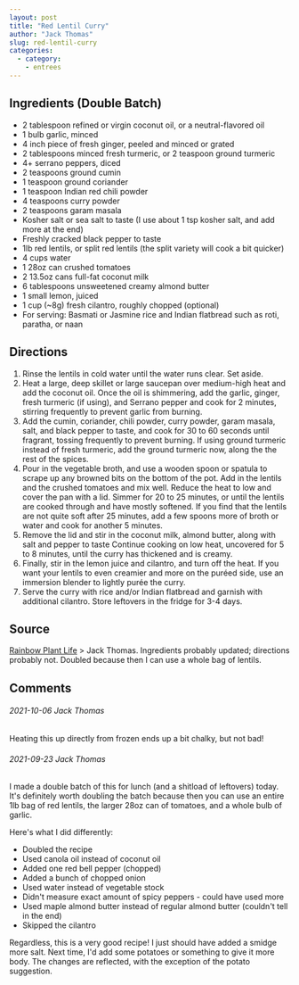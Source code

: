 ```yaml
---
layout: post
title: "Red Lentil Curry"
author: "Jack Thomas"
slug: red-lentil-curry
categories:
  - category:
    - entrees
---
```


## Ingredients (Double Batch)

- 2 tablespoon refined or virgin coconut oil, or a neutral-flavored oil
- 1 bulb garlic, minced
- 4 inch piece of fresh ginger, peeled and minced or grated
- 2 tablespoons minced fresh turmeric, or 2 teaspoon ground turmeric
- 4+ serrano peppers, diced
- 2 teaspoons ground cumin
- 1 teaspoon ground coriander
- 1 teaspoon Indian red chili powder
- 4 teaspoons curry powder
- 2 teaspoons garam masala
- Kosher salt or sea salt to taste (I use about 1 tsp kosher salt, and add more at the end)
- Freshly cracked black pepper to taste
- 1lb red lentils, or split red lentils (the split variety will cook a bit quicker)
- 4 cups water
- 1 28oz can crushed tomatoes
- 2 13.5oz cans full-fat coconut milk
- 6 tablespoons unsweetened creamy almond butter
- 1 small lemon, juiced
- 1 cup (~8g) fresh cilantro, roughly chopped (optional)
- For serving: Basmati or Jasmine rice and Indian flatbread such as roti, paratha, or naan

## Directions

1. Rinse the lentils in cold water until the water runs clear. Set aside.
2. Heat a large, deep skillet or large saucepan over medium-high heat and add the coconut oil. Once the oil is shimmering, add the garlic, ginger, fresh turmeric (if using), and Serrano pepper and cook for 2 minutes, stirring frequently to prevent garlic from burning.
3. Add the cumin, coriander, chili powder, curry powder, garam masala, salt, and black pepper to taste, and cook for 30 to 60 seconds until fragrant, tossing frequently to prevent burning. If using ground turmeric instead of fresh turmeric, add the ground turmeric now, along the the rest of the spices.
4. Pour in the vegetable broth, and use a wooden spoon or spatula to scrape up any browned bits on the bottom of the pot. Add in the lentils and the crushed tomatoes and mix well. Reduce the heat to low and cover the pan with a lid. Simmer for 20 to 25 minutes, or until the lentils are cooked through and have mostly softened. If you find that the lentils are not quite soft after 25 minutes, add a few spoons more of broth or water and cook for another 5 minutes.
5. Remove the lid and stir in the coconut milk, almond butter, along with salt and pepper to taste Continue cooking on low heat, uncovered for 5 to 8 minutes, until the curry has thickened and is creamy.
6. Finally, stir in the lemon juice and cilantro, and turn off the heat. If you want your lentils to even creamier and more on the puréed side, use an immersion blender to lightly purée the curry.
7. Serve the curry with rice and/or Indian flatbread and garnish with additional cilantro. Store leftovers in the fridge for 3-4 days.

## Source

[Rainbow Plant Life](https://rainbowplantlife.com/vegan-red-lentil-curry/) > Jack Thomas. Ingredients probably updated; directions probably not. Doubled because then I can use a whole bag of lentils.

## Comments

###### 2021-10-06 Jack Thomas

Heating this up directly from frozen ends up a bit chalky, but not bad!

###### 2021-09-23 Jack Thomas

I made a double batch of this for lunch (and a shitload of leftovers) today. It's definitely worth doubling the batch because then you can use an entire 1lb bag of red lentils, the larger 28oz can of tomatoes, and a whole bulb of garlic.

Here's what I did differently:

- Doubled the recipe
- Used canola oil instead of coconut oil
- Added one red bell pepper (chopped)
- Added a bunch of chopped onion
- Used water instead of vegetable stock
- Didn't measure exact amount of spicy peppers - could have used more
- Used maple almond butter instead of regular almond butter (couldn't tell in the end)
- Skipped the cilantro

Regardless, this is a very good recipe! I just should have added a smidge more salt. Next time, I'd add some potatoes or something to give it more body. The changes are reflected, with the exception of the potato suggestion.
